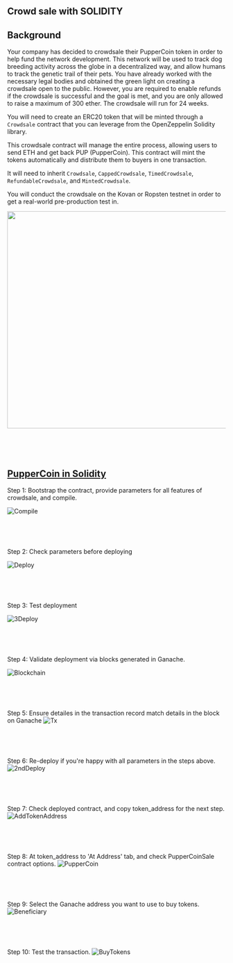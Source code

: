 ## Crowd sale with SOLIDITY

## Background

Your company has decided to crowdsale their PupperCoin token in order to help fund the network development.
This network will be used to track dog breeding activity across the globe in a decentralized way, and allow humans to track the genetic trail of their pets. You have already worked with the necessary legal bodies and obtained the green light on creating a crowdsale open to the public. However, you are required to enable refunds if the crowdsale is successful and the goal is met, and you are only allowed to raise a maximum of 300 ether. The crowdsale will run for 24 weeks.

You will need to create an ERC20 token that will be minted through a `Crowdsale` contract that you can leverage from the OpenZeppelin Solidity library.

This crowdsale contract will manage the entire process, allowing users to send ETH and get back PUP (PupperCoin).
This contract will mint the tokens automatically and distribute them to buyers in one transaction.

It will need to inherit `Crowdsale`, `CappedCrowdsale`, `TimedCrowdsale`, `RefundableCrowdsale`, and `MintedCrowdsale`.

You will conduct the crowdsale on the Kovan or Ropsten testnet in order to get a real-world pre-production test in.

<p align="center">
   	<img src="/Week21_27092021/Assignment/Images/CrowdSale2.jpg" width="1000" height="500">
</p>

<p>&nbsp;</p>
<p>&nbsp;</p>

## [PupperCoin in Solidity](PupperCoinCrowdsale.sol) 

Step 1: Bootstrap the contract, provide parameters for all features of crowdsale, and compile.

![Compile](Images/1_Compiled.JPG)

<p>&nbsp;</p>
<p>&nbsp;</p>

Step 2: Check parameters before deploying

![Deploy](Images/2_Deploy.JPG)

<p>&nbsp;</p>
<p>&nbsp;</p>

Step 3: Test deployment

![3Deploy](Images/3_Deploy.JPG)

<p>&nbsp;</p>
<p>&nbsp;</p>

Step 4: Validate deployment via blocks generated in Ganache.

![Blockchain](Images/4_BlockCreation.JPG)

<p>&nbsp;</p>
<p>&nbsp;</p>

Step 5: Ensure detailes in the transaction record match details in the block on Ganache
![Tx](Images/5_Tx_Ganache.JPG)

<p>&nbsp;</p>
<p>&nbsp;</p>

Step 6: Re-deploy if you're happy with all parameters in the steps above.
![2ndDeploy](Images/6_Deploy.JPG)

<p>&nbsp;</p>
<p>&nbsp;</p>

Step 7: Check deployed contract, and copy token_address for the next step.
![AddTokenAddress](Images/7_TokenAddresses.JPG)

<p>&nbsp;</p>
<p>&nbsp;</p>

Step 8: At token_address to 'At Address' tab, and check PupperCoinSale contract options.
![PupperCoin](Images/8_PupperCoin_CrowdSale.JPG)

<p>&nbsp;</p>
<p>&nbsp;</p>

Step 9: Select the Ganache address you want to use to buy tokens.
![Beneficiary](Images/9_Beneficiary.JPG)

<p>&nbsp;</p>
<p>&nbsp;</p>

Step 10: Test the transaction.
![BuyTokens](Images/10_BuyTokens.JPG)